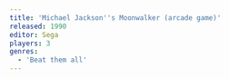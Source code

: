 ```yaml
---
title: 'Michael Jackson''s Moonwalker (arcade game)'
released: 1990
editor: Sega
players: 3
genres:
  - 'Beat them all'
---
```

